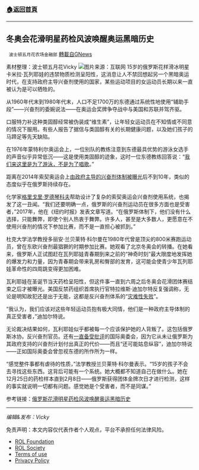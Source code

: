 ###  [:house:返回首頁](https://github.com/ourhimalayas/txt)
---


## 冬奥会花滑明星药检风波唤醒奥运黑暗历史
` 波士顿五月花农场金融部` [轉載自GNews](https://gnews.org/zh-hans/2011995/)

素材整理：波士顿五月花Vicky
![](https://assets.gnews.org/wp-content/uploads/2022/02/Screen-Shot-2022-02-16-at-12.04.43-PM.png)图片来源：互联网
15岁的俄罗斯花样滑冰明星卡米拉·瓦列耶娃的违禁物质检测呈阳性，这消息让人不禁回想起另一个黑暗奥运时代，在支持政府主导兴奋剂使用的国家，某些运动项目的女运动员长期以来一直被认为是可以牺牲的。

从1960年代末到1980年代末，人口不足1700万的东德通过系统性地使用“辅助手段”——兴奋剂的委婉说法——在奥运会奖牌争夺战中与美国和苏联并驾齐驱。

口服特力补这种类固醇经常被伪装成“维生素”，让年轻女运动员在不知情或不同意的情况下服用。有些人报告了据信与类固醇有关的长期健康问题，以及她们孩子的马蹄足等先天缺陷。

在1976年蒙特利尔奥运会上，一位别队的教练注意到东德最具优势的游泳女选手的声音似乎异常低沉——这是使用类固醇的迹象，这时一位东德教练回答说：“[我们来这里是为了游泳，不是为了唱歌](https://www.nytimes.com/1991/12/03/sports/olympics-coaches-concede-that-steroids-fueled-east-germany-s-success-in-swimming.html)。”

距离在2014年索契奥运会上[由政府主导的兴奋剂体制被曝光](https://www.nytimes.com/2016/05/13/sports/russia-doping-sochi-olympics-2014.html)后不到10年，类似的态度似乎在俄罗斯持续存在。

化学家[格里戈里·罗德琴科夫](https://www.nytimes.com/2017/09/22/opinion/russia-olympic-doping-rodchenkov.html?_r=0)帮助设计了复杂的索契奥运会兴奋剂使用系统，也揭发了这一丑闻。“我们还要明确一点，俄罗斯的兴奋剂运动员在很多方面也是受害者，”2017年，他在《纽约时报》发表文章写道。“在俄罗斯体制下，他们没有什么选择，只能舞弊，即使个别人热衷于舞弊。许多人，甚至是大多数人，更愿意在不使用兴奋剂的情况下参加比赛，而不是一直担心被抓到。”

杜克大学法学教授多丽安·兰贝莱特·科尔曼在1980年代曾是顶尖的800米赛跑运动员，曾在东欧兴奋剂最猖獗的时期参加比赛。她观看了北京冬奥会的转播。在她看来，俄罗斯人正试图赶在瓦列耶娃青春期到来之前的“神奇时刻”最大限度地发挥她的爆发力和力量，因为青春期会带来乳房和臀部的发育，这可能会使青少年瓦列耶娃革命性的四周跳变得更加困难。

瓦利耶娃在圣诞节当天药检呈阳性，但这件事一直到六周之后冬奥会花滑团体赛结束之后才被曝光。美国反禁药组织首席执行官特拉维斯·迪加尔特反复强调称，无论是明知故犯还是出于无能，这都是反兴奋剂体系的“[灾难性失败](https://www.nytimes.com/2022/02/11/sports/olympics/skating-russia-doping-valieva.html)”。

“我认为，我们应该对这些年轻运动员抱有极大同情，他们是一种政府主导体制的真正受害者，”迪加尔特说。

无论裁决结果如何，瓦利耶娃似乎都被每一个应该保护她的人背叛了。这包括俄罗斯冰协。反兴奋剂官员。还有[一直备受批评](https://www.nytimes.com/article/russian-doping-olympics-ban.html)的国际奥委会，因为它从未让俄罗斯为其政府支持的兴奋剂计划付出真正的代价——而且“还可能姑息纵容”，迪加尔特说——正如国际奥委会曾忽视东德的所作所为一样。

“感觉整件事都有虐待的性质，”法学教授兰贝莱特·科尔曼表示。“15岁的孩子不会去寻找这些东西。这背后可能有一个系统。她大概都不知道自己在做什么。她在12月25日的药检样本直到2月8日——俄罗斯获得团体金牌次日才进行检测，这样的事实就说明一切都有问题。感觉她是个受害者，而不是同谋。”

参考链接：[俄罗斯花滑明星药检风波唤醒奥运黑暗历史](https://cn.nytimes.com/sports/20220214/olympics-valieva-doping/?utm_source=mostviewed-daily&amp;utm_medium=cpc&amp;utm_campaign=mostviewed)

* * *

*编辑&发布：Vicky*

 

免责声明：本文内容仅代表作者个人观点，平台不承担任何法律风险。

- [ROL Foundation](https://rolfoundation.org/)
- [ROL Society](https://rolsociety.org/)
- [Terms of use](https://gnews.org/terms-of-use-3/)
- [Privacy Policy](https://gnews.org/privacy-policy/)
